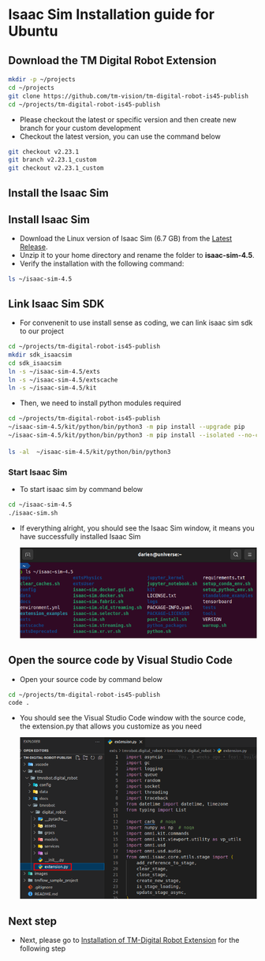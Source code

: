 # Isaac Sim Installation guide for Ubuntu

## Download the TM Digital Robot Extension

```bash
mkdir -p ~/projects
cd ~/projects
git clone https://github.com/tm-vision/tm-digital-robot-is45-publish
cd ~/projects/tm-digital-robot-is45-publish
```

-   Please checkout the latest or specific version and then create new branch for your custom development
-   Checkout the latest version, you can use the command below

```bash
git checkout v2.23.1
git branch v2.23.1_custom
git checkout v2.23.1_custom
```

## Install the Isaac Sim

## Install Isaac Sim

-   Download the Linux version of Isaac Sim (6.7 GB) from the [Latest Release](https://docs.isaacsim.omniverse.nvidia.com/4.5.0/installation/download.html#latest-release).
-   Unzip it to your home directory and rename the folder to **isaac-sim-4.5**.
-   Verify the installation with the following command:

```bash
ls ~/isaac-sim-4.5
```

## Link Isaac Sim SDK

-   For convenenit to use install sense as coding, we can link isaac sim sdk to our project

```bash
cd ~/projects/tm-digital-robot-is45-publish
mkdir sdk_isaacsim
cd sdk_isaacsim
ln -s ~/isaac-sim-4.5/exts
ln -s ~/isaac-sim-4.5/extscache
ln -s ~/isaac-sim-4.5/kit
```

-   Then, we need to install python modules required

```bash
cd ~/projects/tm-digital-robot-is45-publish
~/isaac-sim-4.5/kit/python/bin/python3 -m pip install --upgrade pip
~/isaac-sim-4.5/kit/python/bin/python3 -m pip install --isolated --no-cache-dir --no-deps -r requirements.txt

ls -al  ~/isaac-sim-4.5/kit/python/bin/python3
```

### Start Isaac Sim

-   To start isaac sim by command below

```bash
cd ~/isaac-sim-4.5
./isaac-sim.sh
```

-   If everything alright, you should see the Isaac Sim window, it means you have successfully installed Isaac Sim

    ![](images/20250417152028.png)

## Open the source code by Visual Studio Code

-   Open your source code by command below

```bash
cd ~/projects/tm-digital-robot-is45-publish
code .
```

-   You should see the Visual Studio Code window with the source code, the extension.py that allows you customize as you need

    ![](images/20241231165335.png)

## Next step

-   Next, please go to [Installation of TM-Digital Robot Extension](INSTALL_EXTENSION.md) for the following step
